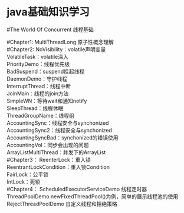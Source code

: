 # java基础知识学习

#The World Of Concurrent 线程基础

#Chapter1:
    MultiThreadLong 原子性概念理解</br>
#Chapter2:
    NoVisibility：volatile声明变量</br>
    VolatileTask：volatile深入</br>
    PriorityDemo：线程优先级</br>
    BadSuspend：suspend挂起线程</br>
    DaemonDemo：守护线程</br>
    InterruptThread：线程中断</br>
    JoinMain：线程的join方法</br>
    SimpleWN：等待wait和通知notify</br>
    SleepThread：线程休眠</br>
    ThreadGroupName：线程组</br>
    AccountingSync：线程安全与synchonized</br>
    AccountingSync2：线程安全与synchonized</br>
    AccountingSyncBad：synchonized的错误使用</br>
    AccountingVol：同步会出现的问题</br>
    ArrayListMultiThread：并发下的ArrayList</br>
#Chapter3：
    ReenterLock：重入锁</br>
    ReentrantLockCondition：重入锁Condition</br>
    FairLock：公平锁</br>
    IntLock：死锁</br>
#Chapter4：
    ScheduledExecutorServiceDemo 线程定时器</br>
    ThreadPoolDemo newFixedThreadPool()为例，简单的展示线程池的使用</br>
    RejectThreadPoolDemo 自定义线程和拒绝策略</br>